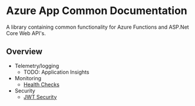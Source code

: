 # Azure App Common Documentation

A library containing common functionality for Azure Functions and ASP.Net Core Web API's.

## Overview

- Telemetry/logging
    - TODO: Application Insights 
- Monitoring
    - [Health Checks](health-checks.md)
- Security
    - [JWT Security](authorization.md)
